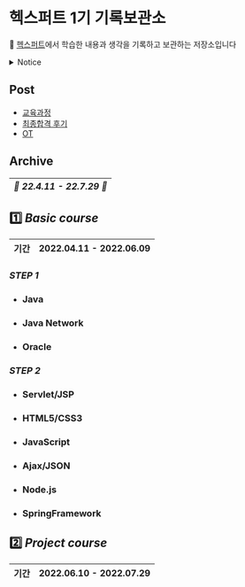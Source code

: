 # 헥스퍼트 1기 기록보관소

🌹 [헥스퍼트](https://www.saramin.co.kr/zf_user/jobs/relay/view?isMypage=no&rec_idx=42519821&recommend_ids=eJxNj8kVw0AMQqvJHaH9nELcfxcZ2%2FHIxw8InozuYNdRlE9%2B7YWHXYJqF%2BIouX3LSnD5fSHpmRzXSRl0b2Xu8OC%2F28qd%2Btr2UOy4JuLdTajVRrFW84U4EV6y2rertg4G14qoTbglOh8kJPIKP1X0niEzIDFViFLu28Hnpyi%2FhR9c2ks7&view_type=search&searchword=%EC%9E%90%EB%B0%94+%EC%9D%80%ED%96%89&searchType=search&gz=1&t_ref_content=generic&t_ref=search&paid_fl=n#seq=0)에서 학습한 내용과 생각을 기록하고 보관하는 저장소입니다

<details>
<summary></r>Notice </summary>
<ul>
<li><a href="">22-04-09 테스트용</a></li>
</ul>
</details>

## Post
- [교육과정](https://github.com/Jinuk93/HecSpurt/blob/master/Post/curriculum.md)
- [최종합격 후기](https://github.com/Jinuk93/HecSpurt/blob/master/Post/Before%20start%2C.md)
- [OT](https://github.com/Jinuk93/HecSpurt/blob/master/Post/OT.md)

## Archive

|***🌼 22.4.11 - 22.7.29 🌼***|
|---|
## 1️⃣ ***Basic course*** 

|기간|2022.04.11 - 2022.06.09|
|---|---|

### ***STEP 1***
- ### Java
- ### Java Network
- ### Oracle

### ***STEP 2***
- ### Servlet/JSP
- ### HTML5/CSS3
- ### JavaScript
- ### Ajax/JSON
- ### Node.js
- ### SpringFramework

## 2️⃣ ***Project course***

|기간|2022.06.10 - 2022.07.29|
|---|---|
